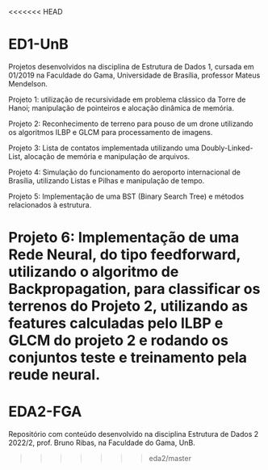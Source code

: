 <<<<<<< HEAD
# ED1-UnB
Projetos desenvolvidos na disciplina de Estrutura de Dados 1, cursada em 01/2019 na Faculdade do Gama, Universidade de Brasília, professor Mateus Mendelson.

Projeto 1: utilização de recursividade em problema clássico da Torre de Hanoi; manipulação de pointeiros e alocação dinâmica de memória.

Projeto 2: Reconhecimento de terreno para pouso de um drone utilizando os algoritmos ILBP e GLCM para processamento de imagens.

Projeto 3: Lista de contatos implementada utilizando uma Doubly-Linked-List, alocação de memória e manipulação de arquivos.

Projeto 4: Simulação do funcionamento do aeroporto internacional de Brasília, utilizando Listas e Pilhas e manipulação de tempo.

Projeto 5: Implementação de uma BST (Binary Search Tree) e métodos relacionados à estrutura.

Projeto 6: Implementação de uma Rede Neural, do tipo feedforward, utilizando o algoritmo de Backpropagation, para classificar os terrenos do Projeto 2, utilizando as features calculadas pelo ILBP e GLCM do projeto 2 e rodando os conjuntos teste e treinamento pela reude neural.
=======
# EDA2-FGA
Repositório com conteúdo desenvolvido na disciplina Estrutura de Dados 2 2022/2, prof. Bruno Ribas, na Faculdade do Gama, UnB.
>>>>>>> eda2/master
